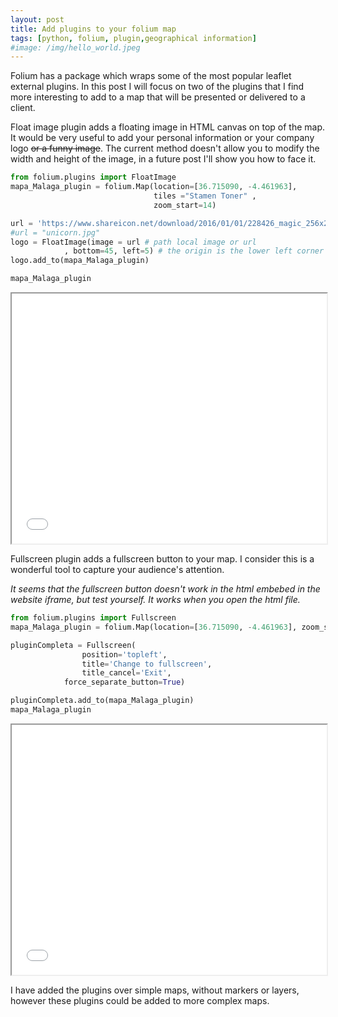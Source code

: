 ```yaml
---
layout: post
title: Add plugins to your folium map 
tags: [python, folium, plugin,geographical information]
#image: /img/hello_world.jpeg
---
```


Folium has a package which wraps some of the most popular leaflet external plugins. In this post I will focus on two of the plugins that I find more interesting to add to a map that will be presented or delivered to a client.

Float image plugin adds a floating image in HTML canvas on top of the map. It would be very useful to add your personal information or your company logo ~~or a funny image~~. The current method doesn't allow you to modify the width and height of the image, in a future post I'll show you how to face it.

```python
from folium.plugins import FloatImage
mapa_Malaga_plugin = folium.Map(location=[36.715090, -4.461963], 
                                tiles ="Stamen Toner" ,
                                zoom_start=14)

url = 'https://www.shareicon.net/download/2016/01/01/228426_magic_256x256.png'
#url = "unicorn.jpg"
logo = FloatImage(image = url # path local image or url 
            , bottom=45, left=5) # the origin is the lower left corner
logo.add_to(mapa_Malaga_plugin)

mapa_Malaga_plugin
```
<iframe id="inlineFrameExample"
    title="Inline Frame Example"
    width="100%"
    height="400"
    src="/assets/2018-09-10-folium/MapaMalaga_pluginFlotante.html">
</iframe>

Fullscreen plugin adds a fullscreen button to your map. I consider this is a wonderful tool to capture your audience's attention.

*It seems that the fullscreen button doesn't work in the html embebed in the website iframe, but test yourself. It works when you open the html file.*
```python
from folium.plugins import Fullscreen
mapa_Malaga_plugin = folium.Map(location=[36.715090, -4.461963], zoom_start=12)

pluginCompleta = Fullscreen(
                position='topleft',
                title='Change to fullscreen',
                title_cancel='Exit',
            force_separate_button=True)

pluginCompleta.add_to(mapa_Malaga_plugin)
mapa_Malaga_plugin
```
<iframe id="inlineFrameExample"
    title="Inline Frame Example"
    width="100%"
    height="400"
    src="/assets/2018-09-10-folium/MapaMalaga_pluginCompleta.html">
</iframe>


I have added the plugins over simple maps, without markers or layers, however these plugins could be added to more complex maps. 

